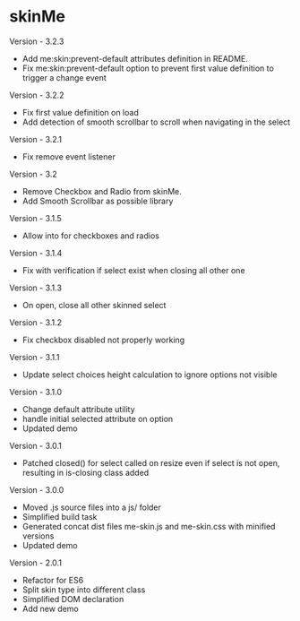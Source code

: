 skinMe
========

Version - 3.2.3
- Add me:skin:prevent-default attributes definition in README.
- Fix me:skin:prevent-default option to prevent first value definition to trigger a change event

Version - 3.2.2
- Fix first value definition on load
- Add detection of smooth scrollbar to scroll when navigating in the select

Version - 3.2.1
- Fix remove event listener

Version - 3.2
- Remove Checkbox and Radio from skinMe.
- Add Smooth Scrollbar as possible library

Version - 3.1.5
- Allow <a> into <label> for checkboxes and radios

Version - 3.1.4
- Fix with verification if select exist when closing all other one

Version - 3.1.3
- On open, close all other skinned select

Version - 3.1.2
- Fix checkbox disabled not properly working

Version - 3.1.1
- Update select choices height calculation to ignore options not visible

Version - 3.1.0
- Change default attribute utility
- handle initial selected attribute on option
- Updated demo

Version - 3.0.1
- Patched closed() for select called on resize even if select is not open, resulting in is-closing class added

Version - 3.0.0
- Moved .js source files into a js/ folder
- Simplified build task
- Generated concat dist files me-skin.js and me-skin.css with minified versions
- Updated demo

Version - 2.0.1
- Refactor for ES6
- Split skin type into different class
- Simplified DOM declaration 
- Add new demo